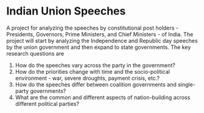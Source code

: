 # Indian Union Speeches

A project for analyzing the speeches by constitutional post holders - Presidents, Governors, Prime Ministers, and Chief Ministers - of India. The project will start by analyzing the Independence and Republic day speeches by the union government and then expand to state governments. The key research questions are
1. How do the speeches vary across the party in the government?
2. How do the priorities change with time and the socio-political environment - war, severe droughts, payment crisis, etc.?
3. How do the speeches differ between coalition governments and single-party governments?
4. What are the common and different aspects of nation-building across different political parties?
